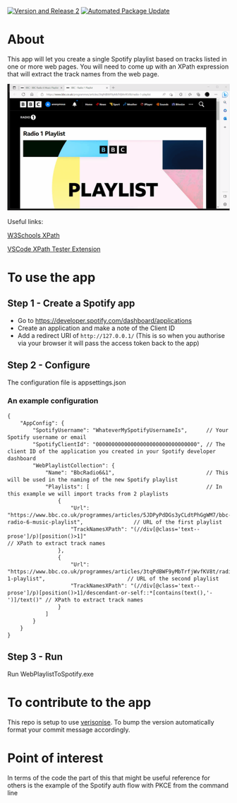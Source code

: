[![Version and Release 2](https://github.com/shortall/WebPlaylistToSpotify/actions/workflows/version-and-release.yml/badge.svg)](https://github.com/shortall/WebPlaylistToSpotify/actions/workflows/main.yml) [![Automated Package Update](https://github.com/shortall/WebPlaylistToSpotify/actions/workflows/auto-package-update.yml/badge.svg)](https://github.com/shortall/WebPlaylistToSpotify/actions/workflows/auto-package-update.yml)

# About

This app will let you create a single Spotify playlist based on tracks listed in one or more web pages. You will need to come up with an XPath expression that will extract the track names from the web page.

![App Screenshot](AppCapture.gif)

Useful links:

[W3Schools XPath](https://www.w3schools.com/xml/xpath_intro.asp)

[VSCode XPath Tester Extension](https://marketplace.visualstudio.com/items?itemName=creinbacher.xpathtester)

# To use the app

## Step 1 - Create a Spotify app

* Go to https://developer.spotify.com/dashboard/applications
* Create an application and make a note of the Client ID
* Add a redirect URI of `http://127.0.0.1/` (This is so when you authorise via your browser it will pass the access token back to the app)

## Step 2 - Configure

The configuration file is appsettings.json

### An example configuration

```json5
{
    "AppConfig": {
        "SpotifyUsername": "WhateverMySpotifyUsernameIs",      // Your Spotify username or email
        "SpotifyClientId": "00000000000000000000000000000000", // The client ID of the application you created in your Spotify developer dashboard
        "WebPlaylistCollection": {
            "Name": "BbcRadio6&1",                             // This will be used in the naming of the new Spotify playlist
            "Playlists": [                                     // In this example we will import tracks from 2 playlists
                {
                    "Url": "https://www.bbc.co.uk/programmes/articles/5JDPyPdDGs3yCLdtPhGgWM7/bbc-radio-6-music-playlist",                // URL of the first playlist 
                    "TrackNamesXPath": "(//div[@class='text--prose']/p)[position()>1]"                                                    // XPath to extract track names
                },
                {
                    "Url": "https://www.bbc.co.uk/programmes/articles/3tqPdBWF9yMbTrfjWvfKV8t/radio-1-playlist",                          // URL of the second playlist 
                    "TrackNamesXPath": "(//div[@class='text--prose']/p)[position()>1]/descendant-or-self::*[contains(text(),'-')]/text()" // XPath to extract track names
                }
            ]
        }
    }
}
```

## Step 3 - Run

Run WebPlaylistToSpotify.exe

# To contribute to the app

This repo is setup to use [verisonise](https://github.com/versionize/versionize). To bump the version automatically format your commit message accordingly.

# Point of interest

In terms of the code the part of this that might be useful reference for others is the example of the Spotify auth flow with PKCE from the command line